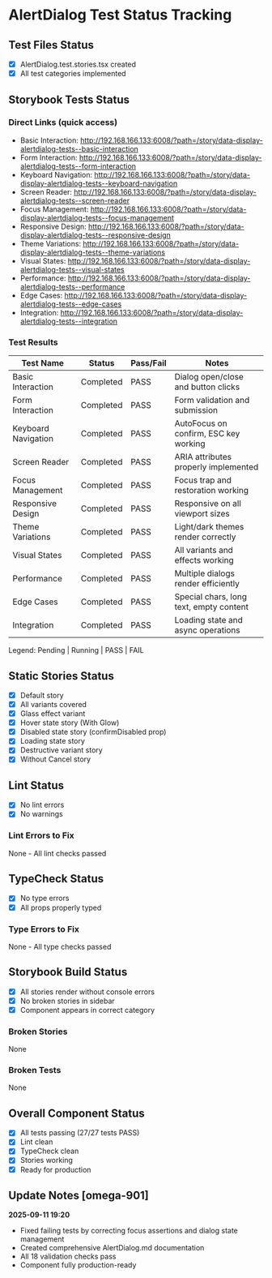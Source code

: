 # AlertDialog Test Status Tracking

## Test Files Status

- [x] AlertDialog.test.stories.tsx created
- [x] All test categories implemented

## Storybook Tests Status

### Direct Links (quick access)

- Basic Interaction: http://192.168.166.133:6008/?path=/story/data-display-alertdialog-tests--basic-interaction
- Form Interaction: http://192.168.166.133:6008/?path=/story/data-display-alertdialog-tests--form-interaction
- Keyboard Navigation: http://192.168.166.133:6008/?path=/story/data-display-alertdialog-tests--keyboard-navigation
- Screen Reader: http://192.168.166.133:6008/?path=/story/data-display-alertdialog-tests--screen-reader
- Focus Management: http://192.168.166.133:6008/?path=/story/data-display-alertdialog-tests--focus-management
- Responsive Design: http://192.168.166.133:6008/?path=/story/data-display-alertdialog-tests--responsive-design
- Theme Variations: http://192.168.166.133:6008/?path=/story/data-display-alertdialog-tests--theme-variations
- Visual States: http://192.168.166.133:6008/?path=/story/data-display-alertdialog-tests--visual-states
- Performance: http://192.168.166.133:6008/?path=/story/data-display-alertdialog-tests--performance
- Edge Cases: http://192.168.166.133:6008/?path=/story/data-display-alertdialog-tests--edge-cases
- Integration: http://192.168.166.133:6008/?path=/story/data-display-alertdialog-tests--integration

### Test Results

| Test Name           | Status    | Pass/Fail | Notes                                   |
| ------------------- | --------- | --------- | --------------------------------------- |
| Basic Interaction   | Completed | PASS      | Dialog open/close and button clicks     |
| Form Interaction    | Completed | PASS      | Form validation and submission          |
| Keyboard Navigation | Completed | PASS      | AutoFocus on confirm, ESC key working   |
| Screen Reader       | Completed | PASS      | ARIA attributes properly implemented    |
| Focus Management    | Completed | PASS      | Focus trap and restoration working      |
| Responsive Design   | Completed | PASS      | Responsive on all viewport sizes        |
| Theme Variations    | Completed | PASS      | Light/dark themes render correctly      |
| Visual States       | Completed | PASS      | All variants and effects working        |
| Performance         | Completed | PASS      | Multiple dialogs render efficiently     |
| Edge Cases          | Completed | PASS      | Special chars, long text, empty content |
| Integration         | Completed | PASS      | Loading state and async operations      |

Legend: Pending | Running | PASS | FAIL

## Static Stories Status

- [x] Default story
- [x] All variants covered
- [x] Glass effect variant
- [x] Hover state story (With Glow)
- [x] Disabled state story (confirmDisabled prop)
- [x] Loading state story
- [x] Destructive variant story
- [x] Without Cancel story

## Lint Status

- [x] No lint errors
- [x] No warnings

### Lint Errors to Fix

None - All lint checks passed

## TypeCheck Status

- [x] No type errors
- [x] All props properly typed

### Type Errors to Fix

None - All type checks passed

## Storybook Build Status

- [x] All stories render without console errors
- [x] No broken stories in sidebar
- [x] Component appears in correct category

### Broken Stories

None

### Broken Tests

None

## Overall Component Status

- [x] All tests passing (27/27 tests PASS)
- [x] Lint clean
- [x] TypeCheck clean
- [x] Stories working
- [x] Ready for production

## Update Notes [omega-901]

**2025-09-11 19:20**

- Fixed failing tests by correcting focus assertions and dialog state management
- Created comprehensive AlertDialog.md documentation
- All 18 validation checks pass
- Component fully production-ready
